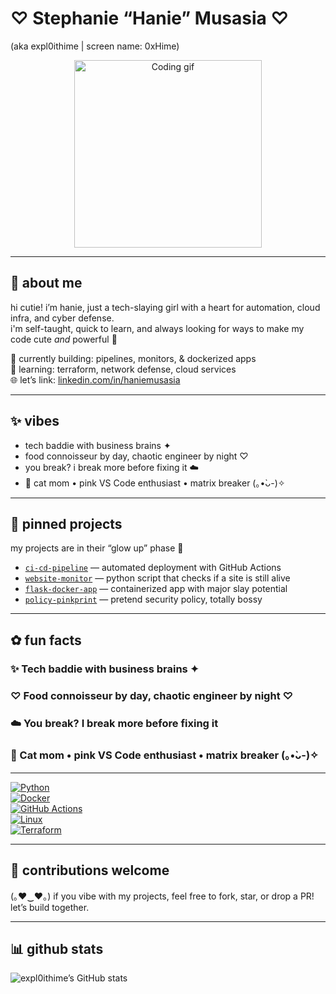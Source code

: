 # ♡ Stephanie “Hanie” Musasia ♡  
(aka expl0ithime | screen name: 0xHime)

<p align="center">
  <img src="https://giffiles.alphacoders.com/210/210385.gif" alt="Coding gif" width="300"/>
</p>

---

## 💖 about me  
hi cutie! i’m hanie, just a tech-slaying girl with a heart for automation, cloud infra, and cyber defense.  
i'm self-taught, quick to learn, and always looking for ways to make my code cute *and* powerful 🩷  

🔧 currently building: pipelines, monitors, & dockerized apps  
🌱 learning: terraform, network defense, cloud services  
🌐 let’s link: [linkedin.com/in/haniemusasia](https://www.linkedin.com/in/haniemusasia/)  

---

## ✨ vibes  
- tech baddie with business brains ✦  
- food connoisseur by day, chaotic engineer by night ♡  
- you break? i break more before fixing it ☁️  
- 🐾 cat mom • pink VS Code enthusiast • matrix breaker (｡•̀ᴗ-)✧  

---

## 🧸 pinned projects  
my projects are in their “glow up” phase 🦋

- [`ci-cd-pipeline`](https://github.com/expl0ithime/ci-cd-magic) — automated deployment with GitHub Actions  
- [`website-monitor`](https://github.com/expl0ithime/website-monitor) — python script that checks if a site is still alive  
- [`flask-docker-app`](https://github.com/expl0ithime/flask-docker-app) — containerized app with major slay potential  
- [`policy-pinkprint`](https://github.com/expl0ithime/policy-pinkprint) — pretend security policy, totally bossy  

---

## ✿ fun facts  
### ✨ Tech baddie with business brains ✦  
### ♡ Food connoisseur by day, chaotic engineer by night ♡  
### ☁️ You break? I break more before fixing it  
### 🐾 Cat mom • pink VS Code enthusiast • matrix breaker (｡•̀ᴗ-)✧

---

[![Python](https://img.shields.io/badge/code-python-blue?logo=python)](https://www.python.org/)  
[![Docker](https://img.shields.io/badge/dev-docker-2496ED?logo=docker&logoColor=white)](https://www.docker.com/)  
[![GitHub Actions](https://img.shields.io/badge/ci-github%20actions-blue?logo=github-actions&logoColor=white)](https://github.com/features/actions)  
[![Linux](https://img.shields.io/badge/os-linux-black?logo=linux)](https://www.kernel.org/)  
[![Terraform](https://img.shields.io/badge/infra-terraform-5C4EE5?logo=terraform&logoColor=white)](https://www.terraform.io/)  

---

## 🌟 contributions welcome
(｡♥‿♥｡) if you vibe with my projects, feel free to fork, star, or drop a PR! let’s build together.

---

## 📊 github stats  
![expl0ithime’s GitHub stats](https://github-readme-stats.vercel.app/api?username=expl0ithime&show_icons=true&theme=radical)